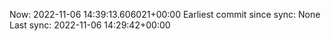 Now: 2022-11-06 14:39:13.606021+00:00 Earliest commit since sync: None Last sync: 2022-11-06 14:29:42+00:00
